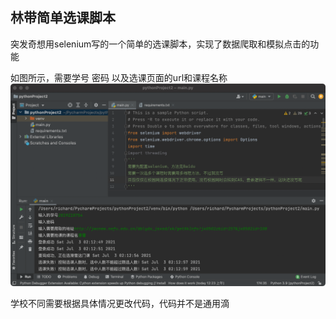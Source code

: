 ## 林带简单选课脚本

突发奇想用selenium写的一个简单的选课脚本，实现了数据爬取和模拟点击的功能

如图所示，需要学号 密码 以及选课页面的url和课程名称
![image](https://github.com/Mansionme/crouse_select/blob/main/image/1.png)

学校不同需要根据具体情况更改代码，代码并不是通用滴
